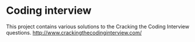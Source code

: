 # Coding interview

This project contains various solutions to the Cracking the Coding Interview questions.
http://www.crackingthecodinginterview.com/
